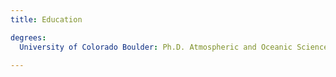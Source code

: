 ```yaml
---
title: Education

degrees:
  University of Colorado Boulder: Ph.D. Atmospheric and Oceanic Sciences (2025)

---
```


